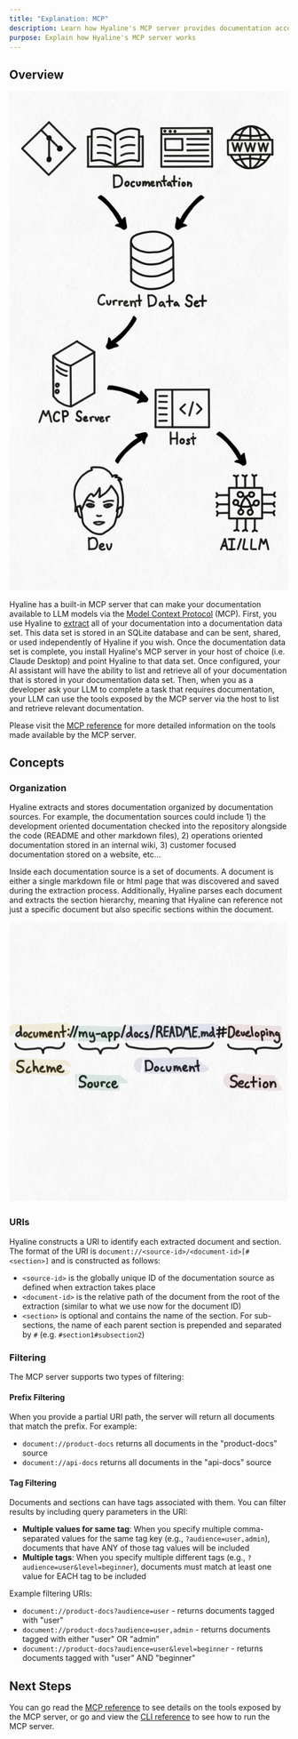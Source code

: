 ```yaml
---
title: "Explanation: MCP"
description: Learn how Hyaline's MCP server provides documentation access to LLMs
purpose: Explain how Hyaline's MCP server works
---
```

## Overview

<div class="portrait">

![Overview](_img/mcp-overview.svg)

Hyaline has a built-in MCP server that can make your documentation available to LLM models via the [Model Context Protocol](https://modelcontextprotocol.io/introduction) (MCP). First, you use Hyaline to [extract](./extract-documentation.md) all of your documentation into a documentation data set. This data set is stored in an SQLite database and can be sent, shared, or used independently of Hyaline if you wish. Once the documentation data set is complete, you install Hyaline's MCP server in your host of choice (i.e. Claude Desktop) and point Hyaline to that data set. Once configured, your AI assistant will have the ability to list and retrieve all of your documentation that is stored in your documentation data set. Then, when you as a developer ask your LLM to complete a task that requires documentation, your LLM can use the tools exposed by the MCP server via the host to list and retrieve relevant documentation.

Please visit the [MCP reference](../reference/mcp.md) for more detailed information on the tools made available by the MCP server.

</div>

## Concepts

### Organization

Hyaline extracts and stores documentation organized by documentation sources. For example, the documentation sources could include 1) the development oriented documentation checked into the repository alongside the code (README and other markdown files), 2) operations oriented documentation stored in an internal wiki, 3) customer focused documentation stored on a website, etc...

Inside each documentation source is a set of documents. A document is either a single markdown file or html page that was discovered and saved during the extraction process. Additionally, Hyaline parses each document and extracts the section hierarchy, meaning that Hyaline can reference not just a specific document but also specific sections within the document.

<div class="portrait">

![URIs](_img/mcp-uri.svg)

### URIs

Hyaline constructs a URI to identify each extracted document and section. The format of the URI is `document://<source-id>/<document-id>[#<section>]` and is constructed as follows:

- `<source-id>` is the globally unique ID of the documentation source as defined when extraction takes place
- `<document-id>` is the relative path of the document from the root of the extraction (similar to what we use now for the document ID)
- `<section>` is optional and contains the name of the section. For sub-sections, the name of each parent section is prepended and separated by `#` (e.g. `#section1#subsection2`)

</div>

### Filtering

The MCP server supports two types of filtering:

#### Prefix Filtering
When you provide a partial URI path, the server will return all documents that match the prefix. For example:
- `document://product-docs` returns all documents in the "product-docs" source
- `document://api-docs` returns all documents in the "api-docs" source

#### Tag Filtering
Documents and sections can have tags associated with them. You can filter results by including query parameters in the URI:

- **Multiple values for same tag**: When you specify multiple comma-separated values for the same tag key (e.g., `?audience=user,admin`), documents that have ANY of those tag values will be included
- **Multiple tags**: When you specify multiple different tags (e.g., `?audience=user&level=beginner`), documents must match at least one value for EACH tag to be included

Example filtering URIs:
- `document://product-docs?audience=user` - returns documents tagged with "user"
- `document://product-docs?audience=user,admin` - returns documents tagged with either "user" OR "admin"
- `document://product-docs?audience=user&level=beginner` - returns documents tagged with "user" AND "beginner"

## Next Steps
You can go read the [MCP reference](../reference/mcp.md) to see details on the tools exposed by the MCP server, or go and view the [CLI reference](../reference/cli.md) to see how to run the MCP server.
